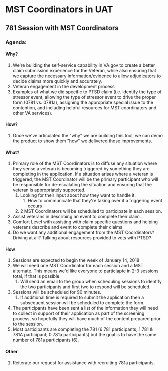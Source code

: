 # MST Coordinators in UAT

## 781 Session with MST Coordinators 

### Agenda: 
#### Why?
1. We're building the self-service capability in VA.gov to create a better claim submission experience for the Veteran, while also ensuring that we capture the necessary information/evidence to allow adjudicators to decide claims more quickly and accurately. 
2. Veteran engagement in the development process
3. Examples of what we did specific to PTSD claim (i.e. identify the type of stressor event, allowing the type of stressor event to drive the proper form (0781 vs. 0781a), assigning the appropriate special issue to the contention, and including helpful resources for MST coordinators and other VA services).

#### How?
1. Once we've articulated the "why" we are building this tool, we can demo the product to show them "how" we delivered those improvements.

#### What?
1. Primary role of the MST Coordinators is to diffuse any situation where they sense a veteran is becoming triggered by something they are completing in the application. If a situation arises where a veteran is triggered, the MST Coordinator will be the primary participant who will be responsible for de-escalating the situation and ensuring that the veteran is appropriately supported. 
   1. Looking for their input about how they want to handle it. 
      1. How to communicate that they're taking over if a triggering event occurs
   1. 2 MST Coordinators will be scheduled to participate in each session. 
2. Assist veterans in describing an event to complete their claim. 
3. Comfort Level with assisting with claim specific questions and helping veterans describe and event to complete their claims
4. Do we want any additional engagement from the MST Coordinators? Driving at all? Talking about resources provided to vets with PTSD?

#### How
1. Sessions are expected to begin the week of January 14, 2018
2. We will need one MST Coordinator for each session and a MST alternate. This means we'd like everyone to particiapte in 2-3 sessions total, if that is possible. 
   1. Will send an email to the group when scheduling sessions to identify the two participants and first two to respond will be scheduled.
3. Sessions will be scheduled for 90 minutes. 
   1. If additional time is required to submit the application then a subsequent session will be scheduled to complete the form. 
4. The participants have been sent a list of the information they will need to collect in support of their application as part of the screening process, so hopefully they will have much of the content prepared prior to the session. 
5. Most participants are completing the 781 (6 781 participants; 1 781 & 781A participant; 0 781a participants) but the goal is to have the same number of 781a participants (6). 

#### Other
1. Reiterate our request for assistance with recruiting 781a participants.


